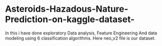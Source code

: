 # Asteroids-Hazadous-Nature-Prediction-on-kaggle-dataset-
In this i have done exploratory Data analysis, Feature Engineering And data modeling using 6 classification algorithms.
Here neo_v2 file is our dataset.
